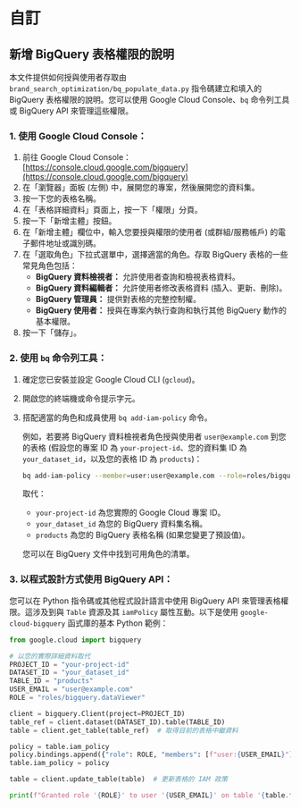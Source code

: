# 自訂

## 新增 BigQuery 表格權限的說明

本文件提供如何授與使用者存取由 `brand_search_optimization/bq_populate_data.py` 指令碼建立和填入的 BigQuery 表格權限的說明。您可以使用 Google Cloud Console、`bq` 命令列工具或 BigQuery API 來管理這些權限。

### 1. 使用 Google Cloud Console：

1.  前往 Google Cloud Console：[https://console.cloud.google.com/bigquery](https://console.cloud.google.com/bigquery)
2.  在「瀏覽器」面板 (左側) 中，展開您的專案，然後展開您的資料集。
3.  按一下您的表格名稱。
4.  在「表格詳細資料」頁面上，按一下「權限」分頁。
5.  按一下「新增主體」按鈕。
6.  在「新增主體」欄位中，輸入您要授與權限的使用者 (或群組/服務帳戶) 的電子郵件地址或識別碼。
7.  在「選取角色」下拉式選單中，選擇適當的角色。存取 BigQuery 表格的一些常見角色包括：
    * **BigQuery 資料檢視者：** 允許使用者查詢和檢視表格資料。
    * **BigQuery 資料編輯者：** 允許使用者修改表格資料 (插入、更新、刪除)。
    * **BigQuery 管理員：** 提供對表格的完整控制權。
    * **BigQuery 使用者：** 授與在專案內執行查詢和執行其他 BigQuery 動作的基本權限。
8.  按一下「儲存」。

### 2. 使用 `bq` 命令列工具：

1.  確定您已安裝並設定 Google Cloud CLI (`gcloud`)。
2.  開啟您的終端機或命令提示字元。
3.  搭配適當的角色和成員使用 `bq add-iam-policy` 命令。

    例如，若要將 BigQuery 資料檢視者角色授與使用者 `user@example.com` 到您的表格 (假設您的專案 ID 為 `your-project-id`、您的資料集 ID 為 `your_dataset_id`，以及您的表格 ID 為 `products`)：

    ```bash
    bq add-iam-policy --member=user:user@example.com --role=roles/bigquery.dataViewer your-project-id:your_dataset_id.products
    ```

    取代：
    * `your-project-id` 為您實際的 Google Cloud 專案 ID。
    * `your_dataset_id` 為您的 BigQuery 資料集名稱。
    * `products` 為您的 BigQuery 表格名稱 (如果您變更了預設值)。

    您可以在 BigQuery 文件中找到可用角色的清單。

### 3. 以程式設計方式使用 BigQuery API：

您可以在 Python 指令碼或其他程式設計語言中使用 BigQuery API 來管理表格權限。這涉及到與 `Table` 資源及其 `iamPolicy` 屬性互動。以下是使用 `google-cloud-bigquery` 函式庫的基本 Python 範例：

```python
from google.cloud import bigquery

# 以您的實際詳細資料取代
PROJECT_ID = "your-project-id"
DATASET_ID = "your_dataset_id"
TABLE_ID = "products"
USER_EMAIL = "user@example.com"
ROLE = "roles/bigquery.dataViewer"

client = bigquery.Client(project=PROJECT_ID)
table_ref = client.dataset(DATASET_ID).table(TABLE_ID)
table = client.get_table(table_ref)  # 取得目前的表格中繼資料

policy = table.iam_policy
policy.bindings.append({"role": ROLE, "members": [f"user:{USER_EMAIL}"]})
table.iam_policy = policy

table = client.update_table(table)  # 更新表格的 IAM 政策

print(f"Granted role '{ROLE}' to user '{USER_EMAIL}' on table '{table.full_table_id}'.")
```